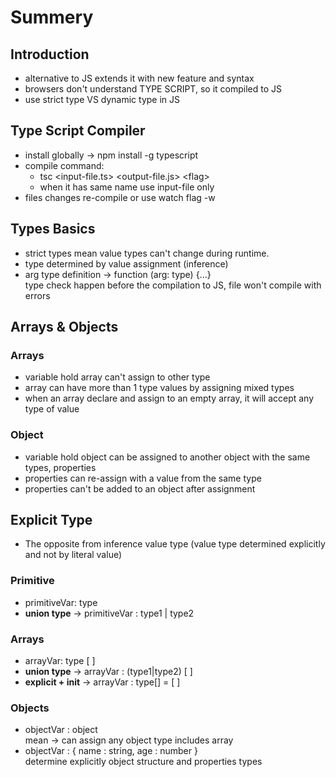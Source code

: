 # Summery

## Introduction

-  alternative to JS extends it with new feature and syntax
-  browsers don't understand TYPE SCRIPT, so it compiled to JS
-  use strict type VS dynamic type in JS

## Type Script Compiler

-  install globally -> npm install -g typescript
-  compile command:
   -  tsc \<input-file.ts> \<output-file.js> \<flag>
   -  when it has same name use input-file only
-  files changes re-compile or use watch flag -w

## Types Basics

-  strict types mean value types can't change during runtime.
-  type determined by value assignment (inference)
-  arg type definition -> function (arg: type) {...}  
   type check happen before the compilation to JS, file won't compile with errors

## Arrays & Objects

### Arrays

-  variable hold array can't assign to other type
-  array can have more than 1 type values by assigning mixed types
-  when an array declare and assign to an empty array, it will accept any type of value

### Object

-  variable hold object can be assigned to another object with the same types, properties
-  properties can re-assign with a value from the same type
-  properties can't be added to an object after assignment

## Explicit Type

-  The opposite from inference value type (value type determined explicitly and not by literal value)

### Primitive

-  primitiveVar: type
-  **union type** -> primitiveVar : type1 | type2

### Arrays

-  arrayVar: type [ ]
-  **union type** -> arrayVar : (type1|type2) [ ]
-  **explicit + init** -> arrayVar : type[] = [ ]

### Objects

-  objectVar : object  
   mean -> can assign any object type includes array
-  objectVar : { name : string, age : number }  
   determine explicitly object structure and properties types
